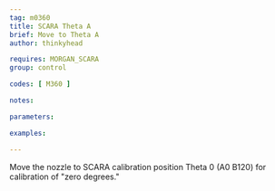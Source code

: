 ```yaml
---
tag: m0360
title: SCARA Theta A
brief: Move to Theta A
author: thinkyhead

requires: MORGAN_SCARA
group: control

codes: [ M360 ]

notes:

parameters:

examples:

---
```


Move the nozzle to SCARA calibration position Theta 0 (A0 B120) for calibration of "zero degrees."
